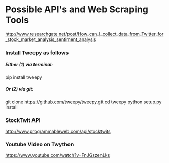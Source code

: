 # Possible API's and Web Scraping Tools

http://www.researchgate.net/post/How_can_I_collect_data_from_Twitter_for_stock_market_analysis_sentiment_analysis

### Install Tweepy as follows  
##### Either (1) via terminal: 
pip install tweepy 
##### Or (2) via git: 
git clone https://github.com/tweepy/tweepy.git 
cd tweepy 
python setup.py install 

### StockTwit API
http://www.programmableweb.com/api/stocktwits

### Youtube Video on Twython 
https://www.youtube.com/watch?v=FnJGszenLks

